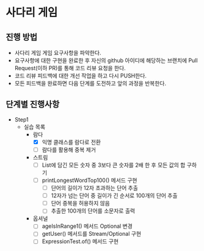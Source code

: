 # 사다리 게임
## 진행 방법
* 사다리 게임 게임 요구사항을 파악한다.
* 요구사항에 대한 구현을 완료한 후 자신의 github 아이디에 해당하는 브랜치에 Pull Request(이하 PR)를 통해 코드 리뷰 요청을 한다.
* 코드 리뷰 피드백에 대한 개선 작업을 하고 다시 PUSH한다.
* 모든 피드백을 완료하면 다음 단계를 도전하고 앞의 과정을 반복한다.

## 단계별 진행사항
* Step1
  * 실습 목록
    * 람다
      - [x] 익명 클래스를 람다로 전환
      - [ ] 람다를 활용해 중복 제거
    * 스트림
      - [ ] List에 담긴 모든 숫자 중 3보다 큰 숫자를 2배 한 후 모든 값의 합 구하기
      - [ ] printLongestWordTop100() 메서드 구현
        - [ ] 단어의 길이가 12자 초과하는 단어 추출
        - [ ] 12자가 넘는 단어 중 길이가 긴 순서로 100개의 단어 추출
        - [ ] 단어 중복을 허용하지 않음
        - [ ] 추출한 100개의 단어를 소문자로 출력
    * 옵셔널
      - [ ] ageIsInRange1() 메서드 Optional 변경
      - [ ] getUser() 메서드를 Stream/Optional 구현
      - [ ] ExpressionTest.of() 메서드 구현
